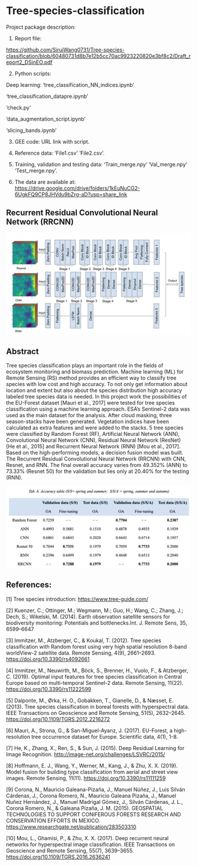 # Tree-species-classification

Project package description:

1. Report file:

https://github.com/SiruiWang0731/Tree-species-classification/blob/60480731d8b7e12b5cc70ac9923220820e3bf8c2/Draft_report2_DSinEO.pdf

2. Python scripts:

  Deep learning: ‘tree_classification_NN_indices.ipynb’

  ‘tree_classification_datapre.ipynb’

  ‘check.py’

  ‘data_augmentation_script.ipynb’

  ‘slicing_bands.ipynb’

3. GEE code:
URL link with script.

4. Reference data:
‘File1.csv’
‘File2.csv’.

5. Training, validation and testing data:
‘Train_merge.npy’
‘Val_merge.npy’
‘Test_merge.npy’.
6. The data are available at:
https://drive.google.com/drive/folders/1kEuNuCG2-6UgkFQ9CP8JHVdu9bZrg-aD?usp=share_link


## Recurrent Residual Convolutional Neural Network (RRCNN)

![This is an image](https://github.com/SiruiWang0731/Tree-species-classification/blob/58e921832328a3938e346923320466bd411eac2c/Screenshot%202023-02-08%20at%2023.16.17.png)

## Abstract

Tree species classification plays an important role in the fields of ecosystem monitoring and biomass prediction. Machine learning (ML) for Remote Sensing (RS) method provides an efficient way to classify tree species with low cost and high accuracy. To not only get information about location and extent but also about the species distribution high accuracy labeled tree species data is needed. In this project work the possibilities of the EU-Forest dataset [Mauri et al., 2017] were tested for tree species classification using a machine learning approach.  ESA’s Sentinel-2 data was used as the main dataset for the analysis. After cloud masking, three season-stacks have been generated. Vegetation indices have been calculated as extra features and were added to the stacks. 5 tree species were classified by Random Forest (RF), Artificial Neural Network (ANN), Convolutional Neural Network (CNN), Residual Neural Network (ResNet) [He et al., 2015] and Recurrent Neural Network (RNN) [Mou et al., 2017]. Based on the high-performing models, a decision fusion model was built. The Recurrent Residual Convolutional Neural Network (RRCNN) with CNN, Resnet, and RNN. The final overall accuracy varies from 49.352% (ANN) to 73.33% (Resnet 50) for the validation but lies only at 20.40% for the testing (RNN).

![This is an image](https://github.com/SiruiWang0731/Tree-species-classification/blob/5f27eaaba9bf5d29d07ead18b8e9375f54587a28/Screenshot%202023-02-08%20at%2023.18.48.png)

## References:

[1] Tree species introduction: https://www.tree-guide.com/

[2] Kuenzer,  C.;  Ottinger,  M.;  Wegmann,  M.;  Guo,  H.;  Wang,  C.;  Zhang,  J.;  Dech,  S.;  Wikelski,  M. (2014).  Earth observation satellite sensors for biodiversity monitoring: Potentials and bottlenecks.Int. J. Remote Sens, 35, 6599–6647

[3] Immitzer, M., Atzberger, C., & Koukal, T. (2012). Tree species classification with Random forest using very high spatial resolution 8-band worldView-2 satellite data. Remote Sensing, 4(9), 2661–2693. https://doi.org/10.3390/rs4092661

[4] Immitzer, M., Neuwirth, M., Böck, S., Brenner, H., Vuolo, F., & Atzberger, C. (2019). Optimal input features for tree species classification in Central Europe based on multi-temporal Sentinel-2 data. Remote Sensing, 11(22). https://doi.org/10.3390/rs11222599

[5] Dalponte, M., Ørka, H. O., Gobakken, T., Gianelle, D., & Næsset, E. (2013). Tree species classification in boreal forests with hyperspectral data. IEEE Transactions on Geoscience and Remote Sensing, 51(5), 2632–2645. https://doi.org/10.1109/TGRS.2012.2216272

[6] Mauri, A., Strona, G., & San-Miguel-Ayanz, J. (2017). EU-Forest, a high-resolution tree occurrence dataset for Europe. Scientific data, 4(1), 1-8.

[7] He, K., Zhang, X., Ren, S., & Sun, J. (2015). Deep Residual Learning for Image Recognition. http://image-net.org/challenges/LSVRC/2015/

[8] Hoffmann, E. J., Wang, Y., Werner, M., Kang, J., & Zhu, X. X. (2019). Model fusion for building type classification from aerial and street view images. Remote Sensing, 11(11). https://doi.org/10.3390/rs11111259

[9] Corona, N., Mauricio Galeana-Pizaña, J., Manuel Núñez, J., Luis Silván Cárdenas, J., Corona Romero, N., Mauricio Galeana Pizaña, J., Manuel Nuñez Hernández, J., Manuel Madrigal Gómez, J., Silván Cárdenas, J. L., Corona Romero, N., & Galeana Pizaña, J. M. (2015). GEOSPATIAL TECHNOLOGIES TO SUPPORT CONIFEROUS FORESTS RESEARCH AND CONSERVATION EFFORTS IN MEXICO. https://www.researchgate.net/publication/283503310

[10] Mou, L., Ghamisi, P., & Zhu, X. X. (2017). Deep recurrent neural networks for hyperspectral image classification. IEEE Transactions on Geoscience and Remote Sensing, 55(7), 3639–3655. https://doi.org/10.1109/TGRS.2016.2636241
